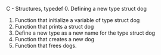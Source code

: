 C - Structures, typedef
0. Defining a new type struct dog
1. Function that initialize a variable of type struct dog
2. Function that prints a struct dog
3. Define a new type as a new name for the type struct dog
4. Function that creates a new dog
5. Function that frees dogs. 
